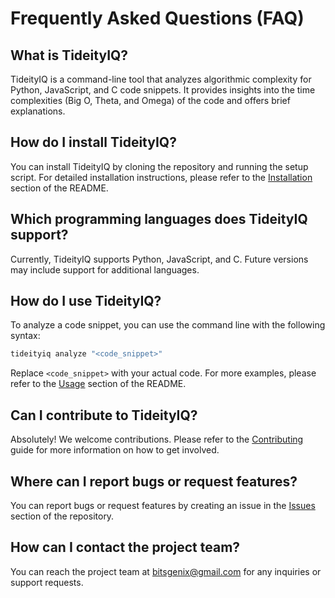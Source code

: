 # Frequently Asked Questions (FAQ)

## What is TideityIQ?

TideityIQ is a command-line tool that analyzes algorithmic complexity for Python, JavaScript, and C code snippets. It provides insights into the time complexities (Big O, Theta, and Omega) of the code and offers brief explanations.

## How do I install TideityIQ?

You can install TideityIQ by cloning the repository and running the setup script. For detailed installation instructions, please refer to the [Installation](README.md#installation) section of the README.

## Which programming languages does TideityIQ support?

Currently, TideityIQ supports Python, JavaScript, and C. Future versions may include support for additional languages.

## How do I use TideityIQ?

To analyze a code snippet, you can use the command line with the following syntax:

```bash
tideityiq analyze "<code_snippet>"
```

Replace `<code_snippet>` with your actual code. For more examples, please refer to the [Usage](README.md#usage) section of the README.

## Can I contribute to TideityIQ?

Absolutely! We welcome contributions. Please refer to the [Contributing](CONTRIBUTING.md) guide for more information on how to get involved.

## Where can I report bugs or request features?

You can report bugs or request features by creating an issue in the [Issues](https://github.com/medishen/TideityIQ/issues) section of the repository.

## How can I contact the project team?

You can reach the project team at bitsgenix@gmail.com for any inquiries or support requests.

